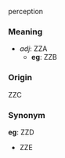 perception
### Meaning
+ _adj_: ZZA
    + __eg__: ZZB

### Origin

ZZC

### Synonym

__eg__: ZZD

+ ZZE


